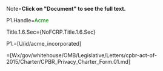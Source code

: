 Note=<b>Click on "Document" to see the full text.</b>

P1.Handle=<font color="green">Acme</font>

Title.1.6.Sec={NoFCRP.Title.1.6.Sec}  

P1.=[U/id/acme_incorporated]

=[Wx/gov/whitehouse/OMB/Legislative/Letters/cpbr-act-of-2015/Charter/CPBR_Privacy_Charter_Form.01.md]
